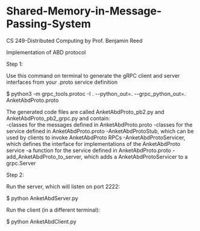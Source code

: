 # Shared-Memory-in-Message-Passing-System
CS 249-Distributed Computing by Prof. Benjamin Reed

Implementation of ABD protocol

Step 1:

Use this command on terminal to generate the gRPC client and server interfaces from your .proto service definition

$ python3 -m grpc_tools.protoc -I . --python_out=. --grpc_python_out=. AnketAbdProto.proto

The generated code files are called AnketAbdProto_pb2.py and AnketAbdProto_pb2_grpc.py and contain:
<br>
-classes for the messages defined in AnketAbdProto.proto
-classes for the service defined in AnketAbdProto.proto
  -AnketAbdProtoStub, which can be used by clients to invoke AnketAbdProto RPCs
  -AnketAbdProtoServicer, which defines the interface for implementations of the AnketAbdProto service
-a function for the service defined in AnketAbdProto.proto
  -add_AnketAbdProto_to_server, which adds a AnketAbdProtoServicer to a grpc.Server 


Step 2:

Run the server, which will listen on port 2222:

$ python AnketAbdServer.py

Run the client (in a different terminal):

$ python AnketAbdClient.py 
